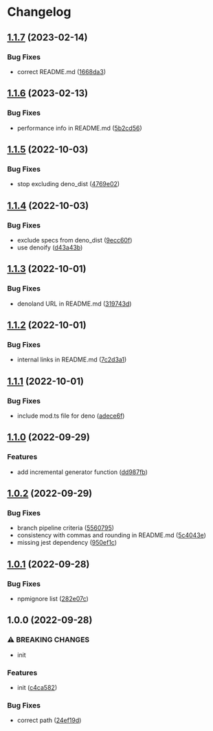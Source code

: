 # Changelog

## [1.1.7](https://github.com/Tom-Hudson/test-nino/compare/v1.1.6...v1.1.7) (2023-02-14)


### Bug Fixes

* correct README.md ([1668da3](https://github.com/Tom-Hudson/test-nino/commit/1668da3a6dd1f4ce416b3bded6ec366bb01fbf37))

## [1.1.6](https://github.com/Tom-Hudson/test-nino/compare/v1.1.5...v1.1.6) (2023-02-13)


### Bug Fixes

* performance info in README.md ([5b2cd56](https://github.com/Tom-Hudson/test-nino/commit/5b2cd563adaa8a63a2b156c1b99fc7fdf21a2e3b))

## [1.1.5](https://github.com/Tom-Hudson/test-nino/compare/v1.1.4...v1.1.5) (2022-10-03)


### Bug Fixes

* stop excluding deno_dist ([4769e02](https://github.com/Tom-Hudson/test-nino/commit/4769e0219db81088796a70a6cc7b25686e0aeccc))

## [1.1.4](https://github.com/Tom-Hudson/test-nino/compare/v1.1.3...v1.1.4) (2022-10-03)


### Bug Fixes

* exclude specs from deno_dist ([9ecc60f](https://github.com/Tom-Hudson/test-nino/commit/9ecc60f4117eb0c3fa9a80346ce940a0e7a265dc))
* use denoify ([d43a43b](https://github.com/Tom-Hudson/test-nino/commit/d43a43b574c48368513ff5bd35b79b1254e0ab66))

## [1.1.3](https://github.com/Tom-Hudson/test-nino/compare/v1.1.2...v1.1.3) (2022-10-01)


### Bug Fixes

* denoland URL in README.md ([319743d](https://github.com/Tom-Hudson/test-nino/commit/319743d758effeb1dc2cdd7b7f34e64d36a4c056))

## [1.1.2](https://github.com/Tom-Hudson/test-nino/compare/v1.1.1...v1.1.2) (2022-10-01)


### Bug Fixes

* internal links in README.md ([7c2d3a1](https://github.com/Tom-Hudson/test-nino/commit/7c2d3a1a0d828bb029340b66ee3e130047ec5a87))

## [1.1.1](https://github.com/Tom-Hudson/test-nino/compare/v1.1.0...v1.1.1) (2022-10-01)


### Bug Fixes

* include mod.ts file for deno ([adece6f](https://github.com/Tom-Hudson/test-nino/commit/adece6f521e6a58d06db9c2287b1a94d88a2a137))

## [1.1.0](https://github.com/Tom-Hudson/test-nino/compare/v1.0.2...v1.1.0) (2022-09-29)


### Features

* add incremental generator function ([dd987fb](https://github.com/Tom-Hudson/test-nino/commit/dd987fb2c411b2c16e2888330d4487fad5f70fe0))

## [1.0.2](https://github.com/Tom-Hudson/test-nino/compare/v1.0.1...v1.0.2) (2022-09-29)


### Bug Fixes

* branch pipeline criteria ([5560795](https://github.com/Tom-Hudson/test-nino/commit/5560795c379da8f149c3923e400347a900f00a36))
* consistency with commas and rounding in README.md ([5c4043e](https://github.com/Tom-Hudson/test-nino/commit/5c4043e063f917fe8b2f8aa764185c5585cfe2fa))
* missing jest dependency ([950ef1c](https://github.com/Tom-Hudson/test-nino/commit/950ef1c1bda5510bd65c4c3f13021b81bfd42531))

## [1.0.1](https://github.com/Tom-Hudson/test-nino/compare/v1.0.0...v1.0.1) (2022-09-28)


### Bug Fixes

* npmignore list ([282e07c](https://github.com/Tom-Hudson/test-nino/commit/282e07cca36fe6fe9f9fbd9cfae986fb5e0768bd))

## 1.0.0 (2022-09-28)


### ⚠ BREAKING CHANGES

* init

### Features

* init ([c4ca582](https://github.com/Tom-Hudson/test-nino/commit/c4ca58293ad51ae39450e6adf553bae4384f8b75))


### Bug Fixes

* correct path ([24ef19d](https://github.com/Tom-Hudson/test-nino/commit/24ef19df5fe4856ac6188db5c0781cb477043fbf))

